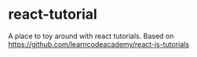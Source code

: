 # react-tutorial
A place to toy around with react tutorials. Based on https://github.com/learncodeacademy/react-js-tutorials

